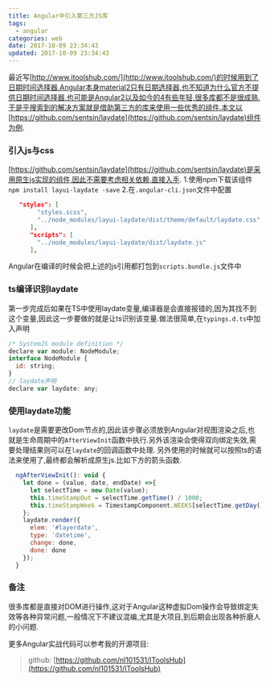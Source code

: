 ```yaml
---
title: Angular中引入第三方JS库
tags:
  - angular
categories: web
date: 2017-10-09 23:34:43
updated: 2017-10-09 23:34:43
---
```

最近写[http://www.itoolshub.com/](http://www.itoolshub.com/)的时候用到了日期时间选择器,Angular本身material2只有日期选择器,也不知道为什么官方不提供日期时间选择器,也可能是Angular2以及如今的4有些年轻,很多库都不是很成熟,于是乎搜索到的解决方案就是借助第三方的库来使用一些优秀的组件.本文以[https://github.com/sentsin/laydate](https://github.com/sentsin/laydate)组件为例.

### 引入js与css
[https://github.com/sentsin/laydate](https://github.com/sentsin/laydate)是采用原生js实现的组件,因此不需要考虑相关依赖,直接入手.
1.使用npm下载该组件`npm install layui-laydate -save`
2.在`.angular-cli.json`文件中配置
```json
   "styles": [
        "styles.scss",
        "../node_modules/layui-laydate/dist/theme/default/laydate.css"
      ],
      "scripts": [
        "../node_modules/layui-laydate/dist/laydate.js"
      ],
```
Angular在编译的时候会把上述的js引用都打包到`scripts.bundle.js`文件中

### ts编译识别laydate
第一步完成后如果在TS中使用laydate变量,编译器是会直接报错的,因为其找不到这个变量,因此这一步要做的就是让ts识别该变量.做法很简单,在`typings.d.ts`中加入声明
```js
/* SystemJS module definition */
declare var module: NodeModule;
interface NodeModule {
  id: string;
}
// laydate声明
declare var laydate: any;
```

### 使用laydate功能
`laydate`是需要更改Dom节点的,因此该步骤必须放到Angular对视图渲染之后,也就是生命周期中的`AfterViewInit`函数中执行.另外该渲染会使得双向绑定失效,需要处理结果则可以在`laydate`的回调函数中处理.
另外使用的时候就可以按照ts的语法来使用了,最终都会解析成原生js.比如下方的箭头函数.
```js
  ngAfterViewInit(): void {
    let done = (value, date, endDate) =>{
      let selectTime = new Date(value);
      this.timeStampOut = selectTime.getTime() / 1000;
      this.timeStampWeek = TimestampComponent.WEEKS[selectTime.getDay()] == null ? "Invalid Week": TimestampComponent.WEEKS[selectTime.getDay()]
    };
    laydate.render({
      elem: '#layerdate',
      type: 'datetime',
      change: done,
      done: done
    });
  }
```
### 备注
很多库都是直接对DOM进行操作,这对于Angular这种虚拟Dom操作会导致绑定失效等各种异常问题,一般情况下不建议混编,尤其是大项目,到后期会出现各种折磨人的小问题.

更多Angular实战代码可以参考我的开源项目:
> github: [https://github.com/nl101531/IToolsHub](https://github.com/nl101531/IToolsHub)